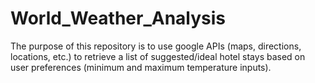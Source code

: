 # World_Weather_Analysis
The purpose of this repository is to use google APIs (maps, directions, locations, etc.) to retrieve a list of suggested/ideal hotel stays based on user preferences (minimum and maximum temperature inputs).
